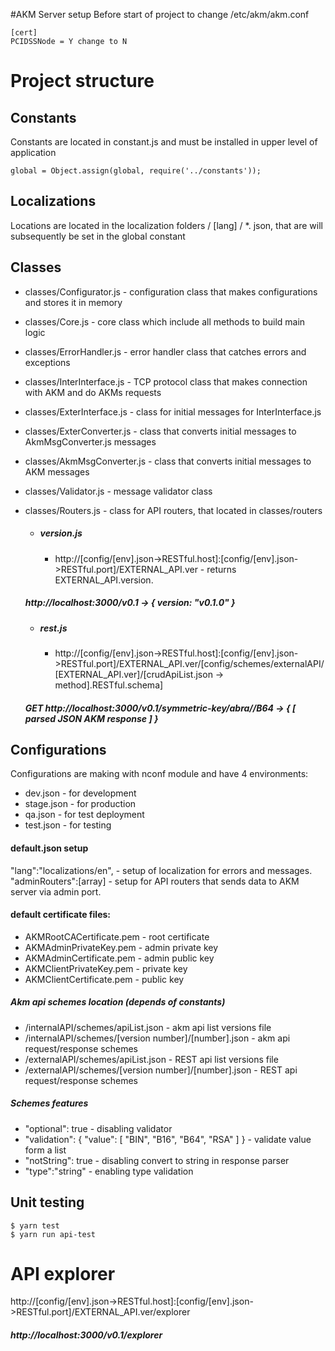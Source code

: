 #AKM Server setup
Before start of project to change /etc/akm/akm.conf

    [cert]
    PCIDSSNode = Y change to N

# Project structure
## Constants
Constants are located in constant.js and must be installed in upper level of application

    global = Object.assign(global, require('../constants'));
## Localizations
Locations are located in the localization folders / [lang] / *. json, that are will subsequently be set in the global constant


## Classes

- classes/Configurator.js - configuration class that makes configurations and stores it in memory
- classes/Core.js - core class which include all methods to build main logic 
- classes/ErrorHandler.js - error handler class that catches errors and exceptions
- classes/InterInterface.js - TCP protocol class that makes connection with AKM and do AKMs requests
- classes/ExterInterface.js - class for initial messages for InterInterface.js
- classes/ExterConverter.js - class that converts initial messages to AkmMsgConverter.js messages
- classes/AkmMsgConverter.js - class that converts initial messages to AKM messages
- classes/Validator.js - message validator class
- classes/Routers.js - class for API routers, that located in classes/routers
        
    - ##### version.js 
        - http://[config/[env].json->RESTful.host]:[config/[env].json->RESTful.port]/EXTERNAL_API.ver - returns EXTERNAL_API.version. 
        
    ##### http://localhost:3000/v0.1 -> { version: "v0.1.0" }
    
    - ##### rest.js 
        -  http://[config/[env].json->RESTful.host]:[config/[env].json->RESTful.port]/EXTERNAL_API.ver/[config/schemes/externalAPI/[EXTERNAL_API.ver]/[crudApiList.json -> method].RESTful.schema]
         
     ##### GET http://localhost:3000/v0.1/symmetric-key/abra//B64 -> { [ parsed JSON AKM response ] }

## Configurations
Configurations are making with nconf module and have 4 environments:
- dev.json - for development
- stage.json - for production
- qa.json - for test deployment
- test.json - for testing

#### default.json setup
  "lang":"localizations/en", - setup of localization  for errors and messages.
  "adminRouters":[array] - setup for API routers that sends data to AKM server via admin port.

#### default certificate files:
- AKMRootCACertificate.pem - root certificate
- AKMAdminPrivateKey.pem - admin private key
- AKMAdminCertificate.pem - admin public key
- AKMClientPrivateKey.pem - private key
- AKMClientCertificate.pem - public key

##### Akm api schemes location (depends of constants)
- /internalAPI/schemes/apiList.json - akm api list versions file
- /internalAPI/schemes/[version number]/[number].json - akm api request/response schemes
- /externalAPI/schemes/apiList.json - REST api list versions file
- /externalAPI/schemes/[version number]/[number].json - REST api request/response schemes
##### Schemes features

- "optional": true - disabling validator
- "validation": { "value": [ "BIN", "B16", "B64", "RSA" ] } - validate value form a list 
- "notString": true - disabling convert to string in response parser
- "type":"string" -  enabling type validation

## Unit testing

    $ yarn test
    $ yarn run api-test

# API explorer

http://[config/[env].json->RESTful.host]:[config/[env].json->RESTful.port]/EXTERNAL_API.ver/explorer

##### http://localhost:3000/v0.1/explorer
